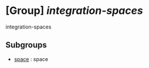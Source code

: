 # [Group] _integration-spaces_

integration-spaces

## Subgroups

- [space](/Commands/integration-spaces/space/readme.md)
: space
